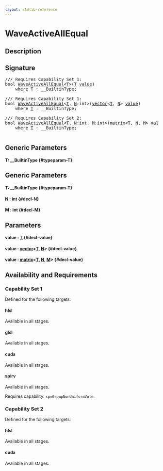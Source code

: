 ```yaml
---
layout: stdlib-reference
---
```


# WaveActiveAllEqual

## Description





## Signature 

<pre>
/// Requires Capability Set 1:
<span class="code_keyword">bool</span> <a href="/stdlib-reference/global-decls/WaveActiveAllEqual">WaveActiveAllEqual</a>&lt;<a href="/stdlib-reference/global-decls/WaveActiveAllEqual#typeparam-T" class="code_type">T</a>&gt;(<a href="/stdlib-reference/global-decls/WaveActiveAllEqual#typeparam-T" class="code_type">T</a> <a href="/stdlib-reference/global-decls/WaveActiveAllEqual#decl-value" class="code_param">value</a>)
    <span class='code_keyword'>where</span> <a href="/stdlib-reference/global-decls/WaveActiveAllEqual#typeparam-T" class="code_type">T</a> : __BuiltinType;

/// Requires Capability Set 1:
<span class="code_keyword">bool</span> <a href="/stdlib-reference/global-decls/WaveActiveAllEqual">WaveActiveAllEqual</a>&lt;<a href="/stdlib-reference/global-decls/WaveActiveAllEqual#typeparam-T" class="code_type">T</a>, <a href="/stdlib-reference/global-decls/WaveActiveAllEqual#decl-N" class="code_var">N</a>:<span class="code_keyword">int</span>&gt;(<a href="/stdlib-reference/types/vector/index" class="code_type">vector</a>&lt;<a href="/stdlib-reference/global-decls/WaveActiveAllEqual#typeparam-T" class="code_type">T</a>, <a href="/stdlib-reference/global-decls/WaveActiveAllEqual#decl-N" class="code_var">N</a>&gt; <a href="/stdlib-reference/global-decls/WaveActiveAllEqual#decl-value" class="code_param">value</a>)
    <span class='code_keyword'>where</span> <a href="/stdlib-reference/global-decls/WaveActiveAllEqual#typeparam-T" class="code_type">T</a> : __BuiltinType;

/// Requires Capability Set 2:
<span class="code_keyword">bool</span> <a href="/stdlib-reference/global-decls/WaveActiveAllEqual">WaveActiveAllEqual</a>&lt;<a href="/stdlib-reference/global-decls/WaveActiveAllEqual#typeparam-T" class="code_type">T</a>, <a href="/stdlib-reference/global-decls/WaveActiveAllEqual#decl-N" class="code_var">N</a>:<span class="code_keyword">int</span>, <a href="/stdlib-reference/global-decls/WaveActiveAllEqual#decl-M" class="code_var">M</a>:<span class="code_keyword">int</span>&gt;(<a href="/stdlib-reference/types/matrix/index" class="code_type">matrix</a>&lt;<a href="/stdlib-reference/global-decls/WaveActiveAllEqual#typeparam-T" class="code_type">T</a>, <a href="/stdlib-reference/global-decls/WaveActiveAllEqual#decl-N" class="code_var">N</a>, <a href="/stdlib-reference/global-decls/WaveActiveAllEqual#decl-M" class="code_var">M</a>&gt; <a href="/stdlib-reference/global-decls/WaveActiveAllEqual#decl-value" class="code_param">value</a>)
    <span class='code_keyword'>where</span> <a href="/stdlib-reference/global-decls/WaveActiveAllEqual#typeparam-T" class="code_type">T</a> : __BuiltinType;

</pre>

## Generic Parameters

#### T: \_\_BuiltinType {#typeparam-T}

## Generic Parameters

#### T: \_\_BuiltinType {#typeparam-T}
#### N  : int {#decl-N}
#### M  : int {#decl-M}

## Parameters

#### value  : [T](/stdlib-reference/global-decls/WaveActiveAllEqual#typeparam-T) {#decl-value}
#### value  : [vector](/stdlib-reference/types/vector/index)\<[T](/stdlib-reference/types/vector/index#typeparam-T), [N](/stdlib-reference/types/vector/index#decl-N)\> {#decl-value}
#### value  : [matrix](/stdlib-reference/types/matrix/index)\<[T](/stdlib-reference/types/matrix/T), [N](/stdlib-reference/types/matrix/index#decl-N), [M](/stdlib-reference/types/matrix/index#decl-M)\> {#decl-value}

## Availability and Requirements

### Capability Set 1

Defined for the following targets:

#### hlsl
Available in all stages.

#### glsl
Available in all stages.

#### cuda
Available in all stages.

#### spirv
Available in all stages.

Requires capability: `spvGroupNonUniformVote`.

### Capability Set 2

Defined for the following targets:

#### hlsl
Available in all stages.

#### cuda
Available in all stages.



